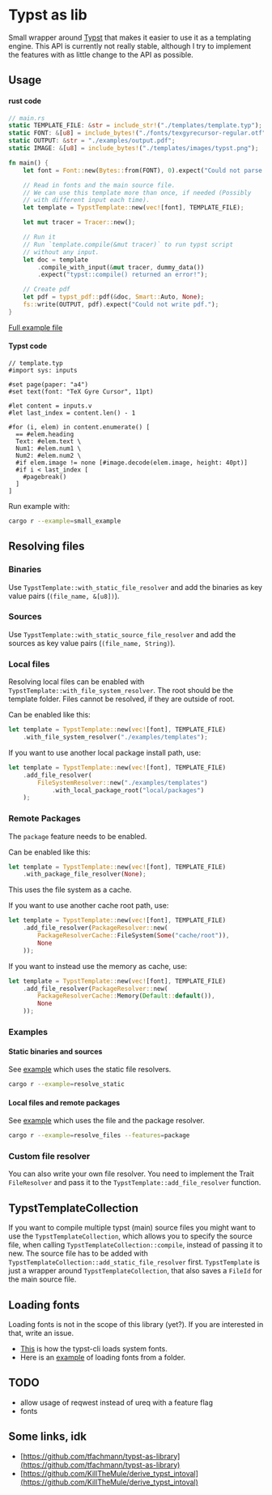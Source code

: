 # Typst as lib

Small wrapper around [Typst](https://github.com/typst/typst) that makes it easier to use it as a templating engine.
This API is currently not really stable, although I try to implement the features with as little change to the API as possible.

## Usage

#### rust code

```rust
// main.rs
static TEMPLATE_FILE: &str = include_str!("./templates/template.typ");
static FONT: &[u8] = include_bytes!("./fonts/texgyrecursor-regular.otf");
static OUTPUT: &str = "./examples/output.pdf";
static IMAGE: &[u8] = include_bytes!("./templates/images/typst.png");

fn main() {
    let font = Font::new(Bytes::from(FONT), 0).expect("Could not parse font!");

    // Read in fonts and the main source file.
    // We can use this template more than once, if needed (Possibly
    // with different input each time).
    let template = TypstTemplate::new(vec![font], TEMPLATE_FILE);

    let mut tracer = Tracer::new();

    // Run it
    // Run `template.compile(&mut tracer)` to run typst script
    // without any input.
    let doc = template
        .compile_with_input(&mut tracer, dummy_data())
        .expect("typst::compile() returned an error!");

    // Create pdf
    let pdf = typst_pdf::pdf(&doc, Smart::Auto, None);
    fs::write(OUTPUT, pdf).expect("Could not write pdf.");
}
```

[Full example file](https://github.com/Relacibo/typst-as-lib/blob/main/examples/small_example.rs)

#### Typst code

```typ
// template.typ
#import sys: inputs

#set page(paper: "a4")
#set text(font: "TeX Gyre Cursor", 11pt)

#let content = inputs.v
#let last_index = content.len() - 1

#for (i, elem) in content.enumerate() [
  == #elem.heading
  Text: #elem.text \
  Num1: #elem.num1 \
  Num2: #elem.num2 \
  #if elem.image != none [#image.decode(elem.image, height: 40pt)]
  #if i < last_index [
    #pagebreak()
  ]
]
```

Run example with:

```bash
cargo r --example=small_example
```

## Resolving files
### Binaries
Use `TypstTemplate::with_static_file_resolver` and add the binaries as key value pairs (`(file_name, &[u8])`).

### Sources
Use `TypstTemplate::with_static_source_file_resolver` and add the sources as key value pairs (`(file_name, String)`).



### Local files
Resolving local files can be enabled with `TypstTemplate::with_file_system_resolver`. The root should be the template folder. Files cannot be resolved, if they are outside of root.

Can be enabled like this:
```rust
let template = TypstTemplate::new(vec![font], TEMPLATE_FILE)
    .with_file_system_resolver("./examples/templates");
```

If you want to use another local package install path, use:
```rust
let template = TypstTemplate::new(vec![font], TEMPLATE_FILE)
    .add_file_resolver(
        FileSystemResolver::new("./examples/templates")
            .with_local_package_root("local/packages")
    );
```

### Remote Packages
The `package` feature needs to be enabled.

Can be enabled like this:
```rust
let template = TypstTemplate::new(vec![font], TEMPLATE_FILE)
    .with_package_file_resolver(None);
```

This uses the file system as a cache. 

If you want to use another cache root path, use:
```rust
let template = TypstTemplate::new(vec![font], TEMPLATE_FILE)
    .add_file_resolver(PackageResolver::new(
        PackageResolverCache::FileSystem(Some("cache/root")), 
        None
    ));
```

If you want to instead use the memory as cache, use:
```rust
let template = TypstTemplate::new(vec![font], TEMPLATE_FILE)
    .add_file_resolver(PackageResolver::new(
        PackageResolverCache::Memory(Default::default()), 
        None
    ));
```

### Examples

#### Static binaries and sources

See [example](https://github.com/Relacibo/typst-as-lib/blob/main/examples/resolve_static.rs) which uses the static file resolvers.

```bash
cargo r --example=resolve_static
```

#### Local files and remote packages

See [example](https://github.com/Relacibo/typst-as-lib/blob/main/examples/resolve_packages.rs) which uses the file and the package resolver. 

```bash
cargo r --example=resolve_files --features=package
```

### Custom file resolver

You can also write your own file resolver. You need to implement the Trait `FileResolver` and  pass it to the `TypstTemplate::add_file_resolver` function.

## TypstTemplateCollection

If you want to compile multiple typst (main) source files you might want to use the `TypstTemplateCollection`, which allows you to specify the source file, when calling `TypstTemplateCollection::compile`, instead of passing it to new. The source file has to be added with `TypstTemplateCollection::add_static_file_resolver` first.
`TypstTemplate` is just a wrapper around `TypstTemplateCollection`, that also saves a `FileId` for the main source file.

## Loading fonts

Loading fonts is not in the scope of this library (yet?). If you are interested in that, write an issue.

- [This](https://github.com/typst/typst/blob/a2c980715958bc3fd71e1f0a5975fea3f5b63b85/crates/typst-cli/src/fonts.rs#L69) is how the typst-cli loads system fonts.
- Here is an [example](https://github.com/tfachmann/typst-as-library/blob/dd9a93379b486dc0a2916b956360db84b496822e/src/lib.rs#L216) of loading fonts from a folder.

## TODO
- allow usage of reqwest instead of ureq with a feature flag
- fonts

## Some links, idk

- [https://github.com/tfachmann/typst-as-library](https://github.com/tfachmann/typst-as-library)
- [https://github.com/KillTheMule/derive_typst_intoval](https://github.com/KillTheMule/derive_typst_intoval)
